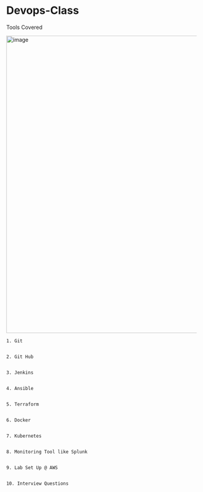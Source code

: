 # Devops-Class

Tools Covered 
    
   <img width="788" alt="image" src="https://user-images.githubusercontent.com/95061534/192827612-4fa91c6b-9889-4276-87b0-8d247fb20109.png">
 
    
    1. Git 
    
    
    2. Git Hub 
    
    
    3. Jenkins 
    
    
    4. Ansible 
    
    
    5. Terraform 
    
    
    6. Docker 
    
    
    7. Kubernetes 
    
    
    8. Monitoring Tool like Splunk 
    
    
    9. Lab Set Up @ AWS 
    
    
    10. Interview Questions
